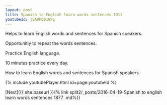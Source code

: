 ```yaml
---
layout: post
title: Spanish to English learn words sentences 1911 
youtubeId: jSAUhQ81GPg
---
```

 
 
Helps to learn English words and sentences for Spanish speakers.

Opportunitiy to repeat the words sentences. 

Practice English language. 
 
10 minutes practice every day. 
 
How to learn English words and sentences for Spanish speakers 
 
{% include youtubePlayer.html id=page.youtubeId %}
 
 
[Next]({{ site.baseurl }}{% link  split2/_posts/2016-04-19-Spanish to english learn words sentences 1877 .md%})
 
